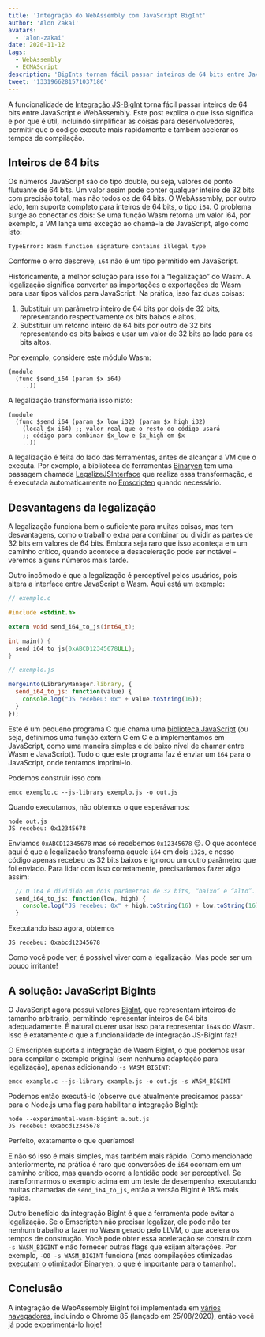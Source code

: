 ```yaml
---
title: 'Integração do WebAssembly com JavaScript BigInt'
author: 'Alon Zakai'
avatars:
  - 'alon-zakai'
date: 2020-11-12
tags:
  - WebAssembly
  - ECMAScript
description: 'BigInts tornam fácil passar inteiros de 64 bits entre JavaScript e WebAssembly. Este post explica o que isso significa e por que é útil, incluindo simplificar as coisas para desenvolvedores, permitir que o código execute mais rapidamente e também acelerar os tempos de compilação.'
tweet: '1331966281571037186'
---
```

A funcionalidade de [Integração JS-BigInt](https://github.com/WebAssembly/JS-BigInt-integration) torna fácil passar inteiros de 64 bits entre JavaScript e WebAssembly. Este post explica o que isso significa e por que é útil, incluindo simplificar as coisas para desenvolvedores, permitir que o código execute mais rapidamente e também acelerar os tempos de compilação.

<!--truncate-->
## Inteiros de 64 bits

Os números JavaScript são do tipo double, ou seja, valores de ponto flutuante de 64 bits. Um valor assim pode conter qualquer inteiro de 32 bits com precisão total, mas não todos os de 64 bits. O WebAssembly, por outro lado, tem suporte completo para inteiros de 64 bits, o tipo `i64`. O problema surge ao conectar os dois: Se uma função Wasm retorna um valor i64, por exemplo, a VM lança uma exceção ao chamá-la de JavaScript, algo como isto:

```
TypeError: Wasm function signature contains illegal type
```

Conforme o erro descreve, `i64` não é um tipo permitido em JavaScript.

Historicamente, a melhor solução para isso foi a “legalização” do Wasm. A legalização significa converter as importações e exportações do Wasm para usar tipos válidos para JavaScript. Na prática, isso faz duas coisas:

1. Substituir um parâmetro inteiro de 64 bits por dois de 32 bits, representando respectivamente os bits baixos e altos.
2. Substituir um retorno inteiro de 64 bits por outro de 32 bits representando os bits baixos e usar um valor de 32 bits ao lado para os bits altos.

Por exemplo, considere este módulo Wasm:

```wasm
(module
  (func $send_i64 (param $x i64)
    ..))
```

A legalização transformaria isso nisto:

```wasm
(module
  (func $send_i64 (param $x_low i32) (param $x_high i32)
    (local $x i64) ;; valor real que o resto do código usará
    ;; código para combinar $x_low e $x_high em $x
    ..))
```

A legalização é feita do lado das ferramentas, antes de alcançar a VM que o executa. Por exemplo, a biblioteca de ferramentas [Binaryen](https://github.com/WebAssembly/binaryen) tem uma passagem chamada [LegalizeJSInterface](https://github.com/WebAssembly/binaryen/blob/fd7e53fe0ae99bd27179cb35d537e4ce5ec1fe11/src/passes/LegalizeJSInterface.cpp) que realiza essa transformação, e é executada automaticamente no [Emscripten](https://emscripten.org/) quando necessário.

## Desvantagens da legalização

A legalização funciona bem o suficiente para muitas coisas, mas tem desvantagens, como o trabalho extra para combinar ou dividir as partes de 32 bits em valores de 64 bits. Embora seja raro que isso aconteça em um caminho crítico, quando acontece a desaceleração pode ser notável - veremos alguns números mais tarde.

Outro incômodo é que a legalização é perceptível pelos usuários, pois altera a interface entre JavaScript e Wasm. Aqui está um exemplo:

```c
// exemplo.c

#include <stdint.h>

extern void send_i64_to_js(int64_t);

int main() {
  send_i64_to_js(0xABCD12345678ULL);
}
```

```javascript
// exemplo.js

mergeInto(LibraryManager.library, {
  send_i64_to_js: function(value) {
    console.log("JS recebeu: 0x" + value.toString(16));
  }
});
```

Este é um pequeno programa C que chama uma [biblioteca JavaScript](https://emscripten.org/docs/porting/connecting_cpp_and_javascript/Interacting-with-code.html#implement-c-in-javascript) (ou seja, definimos uma função extern C em C e a implementamos em JavaScript, como uma maneira simples e de baixo nível de chamar entre Wasm e JavaScript). Tudo o que este programa faz é enviar um `i64` para o JavaScript, onde tentamos imprimi-lo.

Podemos construir isso com

```
emcc exemplo.c --js-library exemplo.js -o out.js
```

Quando executamos, não obtemos o que esperávamos:

```
node out.js
JS recebeu: 0x12345678
```

Enviamos `0xABCD12345678` mas só recebemos `0x12345678` 😔. O que acontece aqui é que a legalização transforma aquele `i64` em dois `i32`s, e nosso código apenas recebeu os 32 bits baixos e ignorou um outro parâmetro que foi enviado. Para lidar com isso corretamente, precisaríamos fazer algo assim:

```javascript
  // O i64 é dividido em dois parâmetros de 32 bits, “baixo” e “alto”.
  send_i64_to_js: function(low, high) {
    console.log("JS recebeu: 0x" + high.toString(16) + low.toString(16));
  }
```

Executando isso agora, obtemos

```
JS recebeu: 0xabcd12345678
```

Como você pode ver, é possível viver com a legalização. Mas pode ser um pouco irritante!

## A solução: JavaScript BigInts

O JavaScript agora possui valores [BigInt](/features/bigint), que representam inteiros de tamanho arbitrário, permitindo representar inteiros de 64 bits adequadamente. É natural querer usar isso para representar `i64`s do Wasm. Isso é exatamente o que a funcionalidade de integração JS-BigInt faz!

O Emscripten suporta a integração de Wasm BigInt, o que podemos usar para compilar o exemplo original (sem nenhuma adaptação para legalização), apenas adicionando `-s WASM_BIGINT`:

```
emcc example.c --js-library example.js -o out.js -s WASM_BIGINT
```

Podemos então executá-lo (observe que atualmente precisamos passar para o Node.js uma flag para habilitar a integração BigInt):

```
node --experimental-wasm-bigint a.out.js
JS recebeu: 0xabcd12345678
```

Perfeito, exatamente o que queríamos!

E não só isso é mais simples, mas também mais rápido. Como mencionado anteriormente, na prática é raro que conversões de `i64` ocorram em um caminho crítico, mas quando ocorre a lentidão pode ser perceptível. Se transformarmos o exemplo acima em um teste de desempenho, executando muitas chamadas de `send_i64_to_js`, então a versão BigInt é 18% mais rápida.

Outro benefício da integração BigInt é que a ferramenta pode evitar a legalização. Se o Emscripten não precisar legalizar, ele pode não ter nenhum trabalho a fazer no Wasm gerado pelo LLVM, o que acelera os tempos de construção. Você pode obter essa aceleração se construir com `-s WASM_BIGINT` e não fornecer outras flags que exijam alterações. Por exemplo, `-O0 -s WASM_BIGINT` funciona (mas compilações otimizadas [executam o otimizador Binaryen](https://emscripten.org/docs/optimizing/Optimizing-Code.html#link-times), o que é importante para o tamanho).

## Conclusão

A integração de WebAssembly BigInt foi implementada em [vários navegadores](https://webassembly.org/roadmap/), incluindo o Chrome 85 (lançado em 25/08/2020), então você já pode experimentá-lo hoje!
